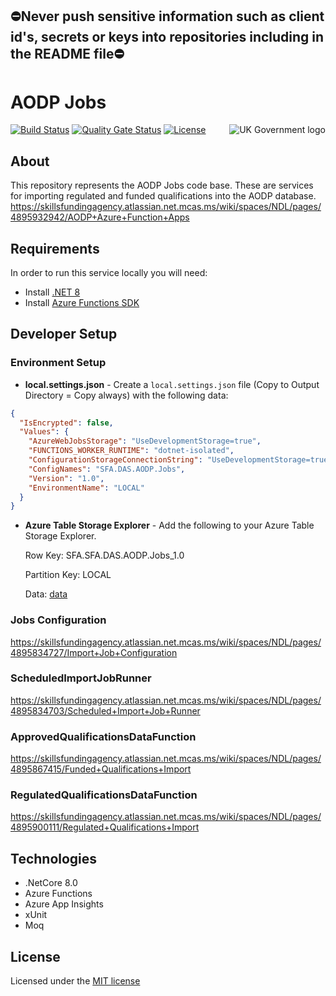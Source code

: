 ## ⛔Never push sensitive information such as client id's, secrets or keys into repositories including in the README file⛔

# AODP Jobs

<img src="https://avatars.githubusercontent.com/u/9841374?s=200&v=4" align="right" alt="UK Government logo">

[![Build Status](https://dev.azure.com/sfa-gov-uk/Digital%20Apprenticeship%20Service/_apis/build/status/das-aodp-jobs?branchName=main)](https://dev.azure.com/sfa-gov-uk/Digital%20Apprenticeship%20Service/_build/latest?definitionId=_projectid_&repoName=SkillsFundingAgency%2Fdas-aodp-jobs&branchName=main)
[![Quality Gate Status](https://sonarcloud.io/api/project_badges/measure?project=SkillsFundingAgency_das-aodp-jobs=alert_status)](https://sonarcloud.io/project/overview?id=SkillsFundingAgency_das-aodp-jobs)
[![License](https://img.shields.io/badge/license-MIT-lightgrey.svg?longCache=true&style=flat-square)](https://en.wikipedia.org/wiki/MIT_License)

## About

This repository represents the AODP Jobs code base.  These are services for importing regulated and funded qualifications into the AODP database.
https://skillsfundingagency.atlassian.net.mcas.ms/wiki/spaces/NDL/pages/4895932942/AODP+Azure+Function+Apps

## Requirements 

In order to run this service locally you will need: 
- Install [.NET 8](https://www.microsoft.com/net/download)
- Install [Azure Functions SDK](https://docs.microsoft.com/en-us/azure/azure-functions/functions-run-local)

## Developer Setup

### Environment Setup

* **local.settings.json** - Create a `local.settings.json` file (Copy to Output Directory = Copy always) with the following data:
```json
{
  "IsEncrypted": false,
  "Values": {
    "AzureWebJobsStorage": "UseDevelopmentStorage=true",
    "FUNCTIONS_WORKER_RUNTIME": "dotnet-isolated",
    "ConfigurationStorageConnectionString": "UseDevelopmentStorage=true;",
    "ConfigNames": "SFA.DAS.AODP.Jobs",
    "Version": "1.0",
    "EnvironmentName": "LOCAL"
  }
}
```

* **Azure Table Storage Explorer** - Add the following to your Azure Table Storage Explorer.

    Row Key: SFA.SFA.DAS.AODP.Jobs_1.0

    Partition Key: LOCAL

    Data: [data](https://github.com/SkillsFundingAgency/das-employer-config/blob/master/das-aodp-jobs/SFA.DAS.AODP.Jobs.json)

### Jobs Configuration
https://skillsfundingagency.atlassian.net.mcas.ms/wiki/spaces/NDL/pages/4895834727/Import+Job+Configuration

### ScheduledImportJobRunner
https://skillsfundingagency.atlassian.net.mcas.ms/wiki/spaces/NDL/pages/4895834703/Scheduled+Import+Job+Runner

### ApprovedQualificationsDataFunction
https://skillsfundingagency.atlassian.net.mcas.ms/wiki/spaces/NDL/pages/4895867415/Funded+Qualifications+Import

### RegulatedQualificationsDataFunction
https://skillsfundingagency.atlassian.net.mcas.ms/wiki/spaces/NDL/pages/4895900111/Regulated+Qualifications+Import 

## Technologies
* .NetCore 8.0
* Azure Functions
* Azure App Insights
* xUnit
* Moq

## License
Licensed under the [MIT license](LICENSE)